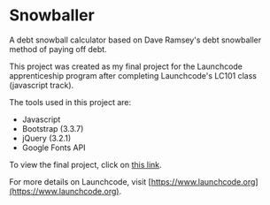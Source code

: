 # Snowballer
A debt snowball calculator based on Dave Ramsey's debt snowballer method of paying off debt.

This project was created as my final project for the Launchcode apprenticeship program after completing Launchcode's LC101 class (javascript track).

The tools used in this project are:
- Javascript
- Bootstrap (3.3.7)
- jQuery (3.2.1)
- Google Fonts API

To view the final project, click on [this link](https://spooality.github.io/snowballer/).

For more details on Launchcode, visit [https://www.launchcode.org](https://www.launchcode.org).
